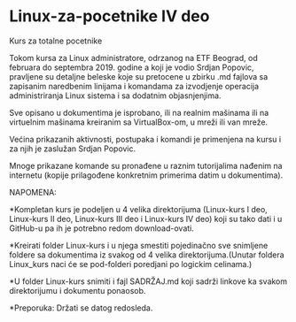 # Linux-za-pocetnike IV deo

Kurs za totalne pocetnike

Tokom kursa za Linux administratore, odrzanog na ETF Beograd, od februara do septembra 2019. godine a koji je vodio Srdjan Popovic, pravljene su detaljne beleske koje su pretocene u zbirku .md fajlova sa zapisanim naredbenim linijama i komandama za izvodjenje operacija administriranja Linux sistema i sa dodatnim objasnjenjima.

Sve opisano u dokumentima je isprobano, ili na realnim mašinama ili na virtuelnim mašinama kreiranim sa VirtualBox-om, u mreži ili van mreže.

Većina prikazanih aktivnosti, postupaka i komandi je primenjena na kursu i za njih je zaslužan Srdjan Popovic.

Mnoge prikazane komande su pronađene u raznim tutorijalima nađenim na internetu (kopije prilagođene konkretnim primerima datim u dokumentima).

NAPOMENA:

*Kompletan kurs je podeljen u 4 velika direktorijuma (Linux-kurs I deo, Linux-kurs II deo, Linux-kurs III deo i Linux-kurs IV deo) koji su tako dati i u GitHub-u pa ih je potrebno redom download-ovati.

*Kreirati folder Linux-kurs i u njega smestiti pojedinačno sve snimljene foldere sa dokumentima iz svakog od 4 velika direktorijuma.(Unutar foldera Linux_kurs naci će se pod-folderi poredjani po logickim celinama.)

*U folder Linux-kurs snimiti i fajl SADRŽAJ.md koji sadrži linkove ka svakom direktorijumu i dokumentu ponaosob.

*Preporuka: Držati se datog redosleda.

